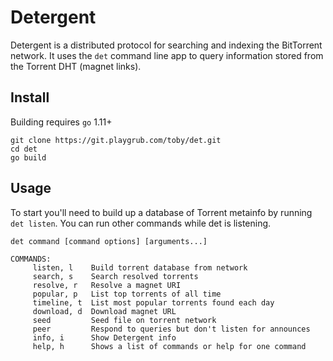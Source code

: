 # Detergent

Detergent is a distributed protocol for searching and indexing the BitTorrent
network. It uses the `det` command line app to query information stored from
the Torrent DHT (magnet links).

## Install

Building requires `go` 1.11+

```
git clone https://git.playgrub.com/toby/det.git
cd det
go build
```

## Usage

To start you'll need to build up a database of Torrent metainfo by running
`det listen`. You can run other commands while det is listening.

```
det command [command options] [arguments...]

COMMANDS:
     listen, l    Build torrent database from network
     search, s    Search resolved torrents
     resolve, r   Resolve a magnet URI
     popular, p   List top torrents of all time
     timeline, t  List most popular torrents found each day
     download, d  Download magnet URL
     seed         Seed file on torrent network
     peer         Respond to queries but don't listen for announces
     info, i      Show Detergent info
     help, h      Shows a list of commands or help for one command
```
